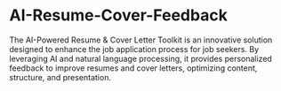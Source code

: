 # AI-Resume-Cover-Feedback
The AI-Powered Resume &amp; Cover Letter Toolkit is an innovative solution designed to enhance the job application process for job seekers. By leveraging AI and natural language processing, it provides personalized feedback to improve resumes and cover letters, optimizing content, structure, and presentation.
